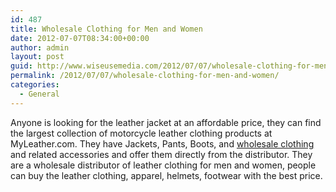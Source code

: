 ```yaml
---
id: 487
title: Wholesale Clothing for Men and Women
date: 2012-07-07T08:34:00+00:00
author: admin
layout: post
guid: http://www.wiseusemedia.com/2012/07/07/wholesale-clothing-for-men-and-women/
permalink: /2012/07/07/wholesale-clothing-for-men-and-women/
categories:
  - General
---
```

Anyone is looking for the leather jacket at an affordable price, they can find the largest collection of motorcycle leather clothing products at MyLeather.com. They have Jackets, Pants, Boots, and [wholesale clothing](http://www.myleather.com/) and related accessories and offer them directly from the distributor. They are a wholesale distributor of leather clothing for men and women, people can buy the leather clothing, apparel, helmets, footwear with the best price.